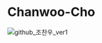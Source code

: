 # Chanwoo-Cho

![github_조찬우_ver1](https://user-images.githubusercontent.com/29723695/135609762-1d69cb61-46d0-4430-aa08-f5c550ce7db2.png)
